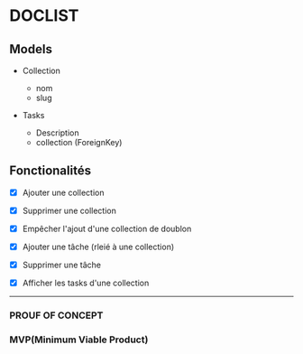 # DOCLIST


 ## Models

- Collection
  - nom
  - slug

- Tasks
  - Description
  - collection (ForeignKey)



## Fonctionalités
-[x] Ajouter une collection

-[x] Supprimer une collection

-[x] Empêcher l'ajout d'une collection de doublon

-[x] Ajouter une tâche (rleié à une collection)

-[x] Supprimer une tâche

-[x] Afficher les tasks d'une collection

--------------------------------------------------------

### PROUF OF CONCEPT 

### MVP(Minimum Viable Product)




